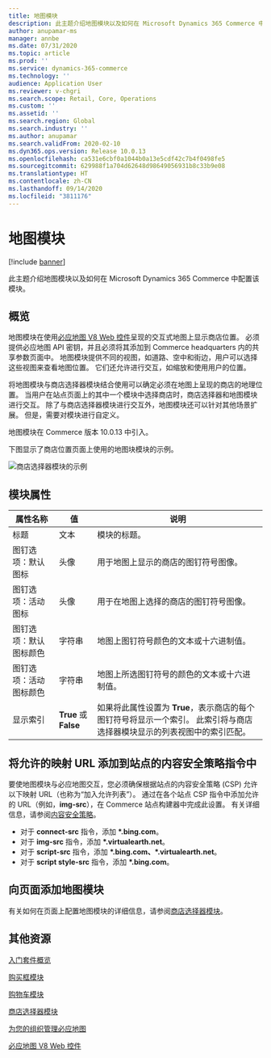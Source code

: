 ```yaml
---
title: 地图模块
description: 此主题介绍地图模块以及如何在 Microsoft Dynamics 365 Commerce 中配置该模块。
author: anupamar-ms
manager: annbe
ms.date: 07/31/2020
ms.topic: article
ms.prod: ''
ms.service: dynamics-365-commerce
ms.technology: ''
audience: Application User
ms.reviewer: v-chgri
ms.search.scope: Retail, Core, Operations
ms.custom: ''
ms.assetid: ''
ms.search.region: Global
ms.search.industry: ''
ms.author: anupamar
ms.search.validFrom: 2020-02-10
ms.dyn365.ops.version: Release 10.0.13
ms.openlocfilehash: ca531e6cbf0a1044b0a13e5cdf42c7b4f0498fe5
ms.sourcegitcommit: 629988f1a704d62648d98649056931b8c33b9e08
ms.translationtype: HT
ms.contentlocale: zh-CN
ms.lasthandoff: 09/14/2020
ms.locfileid: "3811176"
---
```

# <a name="map-module"></a>地图模块

[!include [banner](includes/banner.md)]


此主题介绍地图模块以及如何在 Microsoft Dynamics 365 Commerce 中配置该模块。

## <a name="overview"></a>概览

地图模块在使用[必应地图 V8 Web 控件](https://docs.microsoft.com/bingmaps/v8-web-control/)呈现的交互式地图上显示商店位置。 必须提供必应地图 API 密钥，并且必须将其添加到 Commerce headquarters 内的共享参数页面中。 地图模块提供不同的视图，如道路、空中和街边，用户可以选择这些视图来查看地图位置。 它们还允许进行交互，如缩放和使用用户的位置。

将地图模块与商店选择器模块结合使用可以确定必须在地图上呈现的商店的地理位置。 当用户在站点页面上的其中一个模块中选择商店时，商店选择器和地图模块进行交互。 除了与商店选择器模块进行交互外，地图模块还可以针对其他场景扩展。 但是，需要对模块进行自定义。

地图模块在 Commerce 版本 10.0.13 中引入。

下图显示了商店位置页面上使用的地图块模块的示例。

![商店选择器模块的示例](./media/ecommerce-Storelocator.PNG)

## <a name="module-properties"></a>模块属性

| 属性名称             | 值                 | 说明 |
|---------------------------|-----------------------|-------------|
| 标题 | 文本 | 模块的标题。 |
| 图钉选项：默认图标 | 头像 | 用于地图上显示的商店的图钉符号图像。 |
| 图钉选项：活动图标 | 头像 | 用于在地图上选择的商店的图钉符号图像。 |
| 图钉选项：默认图标颜色 | 字符串 | 地图上图钉符号颜色的文本或十六进制值。 |
| 图钉选项：活动图标颜色 | 字符串 | 地图上所选图钉符号的颜色的文本或十六进制值。 |
| 显示索引 | **True** 或 **False** | 如果将此属性设置为 **True**，表示商店的每个图钉符号将显示一个索引。 此索引将与商店选择器模块显示的列表视图中的索引匹配。 |

## <a name="add-allowed-mapping-urls-to-a-sites-content-security-policy-directives"></a>将允许的映射 URL 添加到站点的内容安全策略指令中

要使地图模块与必应地图交互，您必须确保根据站点的内容安全策略 (CSP) 允许以下映射 URL（也称为“加入允许列表”）。 通过在各个站点 CSP 指令中添加允许的 URL（例如，**img-src**），在 Commerce 站点构建器中完成此设置。 有关详细信息，请参阅[内容安全策略](manage-csp.md)。 

- 对于 **connect-src** 指令，添加 **&#42;.bing.com**。
- 对于 **img-src** 指令，添加 **&#42;.virtualearth.net**。
- 对于 **script-src** 指令，添加 **&#42;.bing.com、&#42;.virtualearth.net**。
- 对于 **script style-src** 指令，添加 **&#42;.bing.com**。

## <a name="add-a-map-module-to-a-page"></a>向页面添加地图模块

有关如何在页面上配置地图模块的详细信息，请参阅[商店选择器模块](store-selector.md)。 
 
## <a name="additional-resources"></a>其他资源

[入门套件概览](starter-kit-overview.md)

[购买框模块](add-buy-box.md)

[购物车模块](add-cart-module.md)

[商店选择器模块](store-selector.md)

[为您的组织管理必应地图](./dev-itpro/manage-bing-maps.md)

[必应地图 V8 Web 控件](https://docs.microsoft.com/bingmaps/v8-web-control/)
